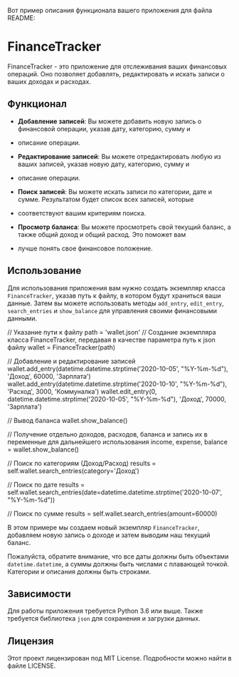 Вот пример описания функционала вашего приложения для файла README:

# FinanceTracker

FinanceTracker - это приложение для отслеживания ваших финансовых операций. Оно позволяет добавлять, редактировать и 
искать записи о ваших доходах и расходах.

## Функционал

- **Добавление записей**: Вы можете добавить новую запись о финансовой операции, указав дату, категорию, сумму и 
- описание операции.

- **Редактирование записей**: Вы можете отредактировать любую из ваших записей, указав новую дату, категорию, сумму и 
- описание операции.

- **Поиск записей**: Вы можете искать записи по категории, дате и сумме. Результатом будет список всех записей, которые 
- соответствуют вашим критериям поиска.

- **Просмотр баланса**: Вы можете просмотреть свой текущий баланс, а также общий доход и общий расход. Это поможет вам 
- лучше понять свое финансовое положение.

## Использование

Для использования приложения вам нужно создать экземпляр класса `FinanceTracker`, указав путь к файлу, в котором будут 
храниться ваши данные. Затем вы можете использовать методы `add_entry`, `edit_entry`, `search_entries` и `show_balance` 
для управления своими финансовыми данными.

// Указание пути к файлу
path = 'wallet.json'
// Создание экземпляра класса FinanceTracker, передавая в качестве параметра путь к json файлу
wallet = FinanceTracker(path)

// Добавление и редактирование записей
wallet.add_entry(datetime.datetime.strptime('2020-10-05', "%Y-%m-%d"), 'Доход', 60000, 'Зарплата')
wallet.add_entry(datetime.datetime.strptime('2020-10-10', "%Y-%m-%d"), 'Расход', 3000, 'Коммуналка')
wallet.edit_entry(0, datetime.datetime.strptime('2020-10-05', "%Y-%m-%d"), 'Доход', 70000, 'Зарплата')

// Вывод баланса
wallet.show_balance()

// Получение отдельно доходов, расходов, баланса и запись их в переменные для дальнейшего использования
income, expense, balance = wallet.show_balance()

// Поиск по категориям (Доход/Расход)
results = self.wallet.search_entries(category='Доход')

// Поиск по дате
results = self.wallet.search_entries(date=datetime.datetime.strptime('2020-10-07', "%Y-%m-%d"))

// Поиск по сумме
results = self.wallet.search_entries(amount=60000)
    


В этом примере мы создаем новый экземпляр `FinanceTracker`, добавляем новую запись о доходе и затем выводим наш 
текущий баланс. 

Пожалуйста, обратите внимание, что все даты должны быть объектами `datetime.datetime`, а суммы должны быть числами с 
плавающей точкой. Категории и описания должны быть строками. 

## Зависимости

Для работы приложения требуется Python 3.6 или выше. Также требуется библиотека `json` для сохранения и загрузки данных. 

## Лицензия

Этот проект лицензирован под MIT License. Подробности можно найти в файле LICENSE. 
